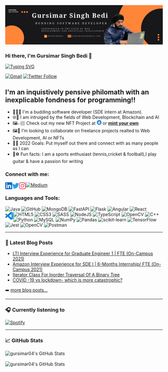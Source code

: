 <img alt="banner" src='images/banner.png'/>

### Hi there, I'm Gursimar Singh Bedi 👋 

[![Typing SVG](https://readme-typing-svg.herokuapp.com?color=%2367B1F7&size=16&vCenter=true&width=200&height=14&lines=aka+gursimar04)][portfolio] 

[![Gmail](https://img.shields.io/badge/Gmail-D14836?style=for-the-badge&logo=gmail&logoColor=white)](mailto:gursimar04@gmail.com)
[![Twitter Follow](https://img.shields.io/twitter/follow/gursimar04?color=%231DA1F2&logo=twitter&style=for-the-badge)](https://twitter.com/intent/user?screen_name=gursimar04)

## I'm an inquistively pensive philomath with an inexplicable fondness for programming!!
- 🧑🏽‍💻 I'm a budding software developer (SDE intern at Amazon).
- 🌐🤖 I am intruiged by the fields of Web Development, Blockchain and AI
- 🖼️👉🏽 Check out my new NFT Project at
[<img alt="opensea"  width="15px" src="images/opensea.svg"/>](https://opensea.io/collection/mr-singh-2) or [<b>mint your own</b>](https://mr-singh-dapp.herokuapp.com/)
- 🖼️📱 I’m looking to collaborate on freelance projects realted to Web Development, AI or NFTs
- 🥅👯 2022 Goals: Put myself out there and connect with as many people as I can
- 🎾⚽ Fun facts: I am a sports enthusiast (tennis,cricket & football),I play guitar & have a passion for writing

### Connect with me:
[<img align="left" alt="gursimar04 | LinkedIn" width="22px" src="images/linkedin.svg" />][linkedin]
[![Medium](https://img.shields.io/badge/Medium-12100E?style=for-the-badge&logo=medium&logoColor=white)][medium]
[<img align="left" alt="gursimar04 | Twitter" width="22px" src="images/twitter.svg" />][twitter]
[<img align="left" alt="gursimar04 | Instagram" width="22px" src="images/instagram.svg" />][instagram]

### Languages and Tools:
![Java](https://img.shields.io/badge/java-%23ED8B00.svg?style=for-the-badge&logo=java&logoColor=white)
![GitHub](https://img.shields.io/badge/github-%23121011.svg?style=for-the-badge&logo=github&logoColor=white)
![MongoDB](https://img.shields.io/badge/MongoDB-%234ea94b.svg?style=for-the-badge&logo=mongodb&logoColor=white)
![FastAPI](https://img.shields.io/badge/FastAPI-005571?style=for-the-badge&logo=fastapi)
![Flask](https://img.shields.io/badge/flask-%23000.svg?style=for-the-badge&logo=flask&logoColor=white)
![Angular](https://img.shields.io/badge/angular-%23DD0031.svg?style=for-the-badge&logo=angular&logoColor=white)
![React](https://img.shields.io/badge/react-%2320232a.svg?style=for-the-badge&logo=react&logoColor=%2361DAFB)
![HTML5](https://img.shields.io/badge/html5-%23E34F26.svg?style=for-the-badge&logo=html5&logoColor=white)
![CSS3](https://img.shields.io/badge/css3-%231572B6.svg?style=for-the-badge&logo=css3&logoColor=white)
<img align="left" alt="Visual Studio Code" width="26px" src="https://raw.githubusercontent.com/github/explore/80688e429a7d4ef2fca1e82350fe8e3517d3494d/topics/visual-studio-code/visual-studio-code.png" />
![SASS](https://img.shields.io/badge/SASS-hotpink.svg?style=for-the-badge&logo=SASS&logoColor=white)
![NodeJS](https://img.shields.io/badge/node.js-6DA55F?style=for-the-badge&logo=node.js&logoColor=white)
![TypeScript](https://img.shields.io/badge/typescript-%23007ACC.svg?style=for-the-badge&logo=typescript&logoColor=white)
![OpenCV](https://img.shields.io/badge/opencv-%23white.svg?style=for-the-badge&logo=opencv&logoColor=white)
![C++](https://img.shields.io/badge/c++-%2300599C.svg?style=for-the-badge&logo=c%2B%2B&logoColor=white)
![Python](https://img.shields.io/badge/python-3670A0?style=for-the-badge&logo=python&logoColor=ffdd54)
![MySQL](https://img.shields.io/badge/mysql-%2300f.svg?style=for-the-badge&logo=mysql&logoColor=white)
![NumPy](https://img.shields.io/badge/numpy-%23013243.svg?style=for-the-badge&logo=numpy&logoColor=white)
![Pandas](https://img.shields.io/badge/pandas-%23150458.svg?style=for-the-badge&logo=pandas&logoColor=white)
![scikit-learn](https://img.shields.io/badge/scikit--learn-%23F7931E.svg?style=for-the-badge&logo=scikit-learn&logoColor=white)
![TensorFlow](https://img.shields.io/badge/TensorFlow-%23FF6F00.svg?style=for-the-badge&logo=TensorFlow&logoColor=white)
![Jest](https://img.shields.io/badge/-jest-%23C21325?style=for-the-badge&logo=jest&logoColor=white)
![OpenCV](https://img.shields.io/badge/opencv-%23white.svg?style=for-the-badge&logo=opencv&logoColor=white)
![Postman](https://img.shields.io/badge/Postman-FF6C37?style=for-the-badge&logo=postman&logoColor=white)

---

### 📕 Latest Blog Posts

<!-- BLOG-POST-LIST:START -->
- [LTI Interview Experience for Graduate Engineer 1 | FTE &lpar;On-Campus 2021&rpar;](https://medium.com/@gursimar04/lti-interview-experience-for-graduate-engineer-1-fte-on-campus-2021-fb2782752a9f?source=rss-4cff9ade2e86------2)
- [Amazon Interview Experience for SDE I | 6-Months Internship/ FTE &lpar;On-Campus 2021&rpar;](https://medium.com/@gursimar04/amazon-interview-experience-for-sde-i-6-months-internship-fte-on-campus-2021-937c9c8a3c01?source=rss-4cff9ade2e86------2)
- [Iterator Class For Inorder Traversal Of A Binary Tree](https://medium.com/@gursimar04/iterator-class-for-inorder-traversal-of-a-binary-tree-3cc182e75515?source=rss-4cff9ade2e86------2)
- [COVID -19 vs lockdown- which is more catastrophic?](https://medium.com/@gursimar04/covid-19-vs-lockdown-which-is-more-catastrophic-e66b50fa3a4b?source=rss-4cff9ade2e86------2)
<!-- BLOG-POST-LIST:END -->

➡️ [more blog posts...][medium]

---

<!-- ### 📕 Latest Linkedin Posts
--- -->
<!-- Linkedin:START -->
<!-- Linkedin:END -->

### 🎧 Currently listening to
[![Spotify](https://play-spotify-gursimar04.vercel.app/api/spotify)](https://open.spotify.com/user/ptwhskbsna4oyhutgb98zmgxz)


<!-- <details>
  <summary>:zap: Recent GitHub Activity</summary>
</details> -->

<!--START_SECTION:activity-->
<!--END_SECTION:activity-->

---

### 📈 GitHub Stats
<img align="left" alt="gursimar04's GitHub Stats" src="https://github-readme-stats-gursimar04.vercel.app/api?username=gursimar04&show_icons=true&hide_border=true&theme=chartreuse-dark" />
  <br/>
  <br/>
  <img align="left" alt="gursimar04's GitHub Stats" src="https://github-readme-stats-gursimar04.vercel.app/api/top-langs/?username=gursimar04&layout=compact&theme=chartreuse-dark" />

[twitter]: https://twitter.com/gursimar04
[medium]: https://medium.com/@gursimar04
[instagram]: https://www.instagram.com/gursimar_04
[linkedin]: https://www.linkedin.com/in/gursimar04
[portfolio]: https://www.canva.com/design/DAE0-E7b9vU/b916M5KS8q_ARi5PocqtpQ/view?utm_content=DAE0-E7b9vU&utm_campaign=designshare&utm_medium=link&utm_source=sharebutton

